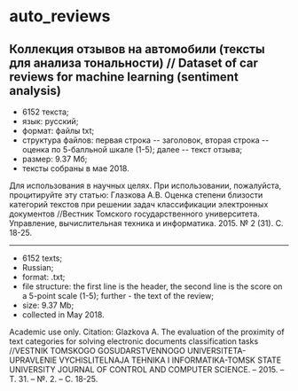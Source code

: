 # auto_reviews
Коллекция отзывов на автомобили (тексты для анализа тональности) // Dataset of car reviews for machine learning (sentiment analysis)
-----------------------------------------------------------------

- 6152 текста;
- язык: русский;
- формат: файлы txt;
- структура файлов: первая строка -- заголовок, вторая строка -- оценка по 5-балльной шкале (1-5); далее -- текст отзыва;
- размер: 9.37 Мб;
- тексты собраны в мае 2018.

Для использования в научных целях. При использовании, пожалуйста, процитируйте эту статью: Глазкова А.В. Оценка степени близости категорий текстов при решении задач классификации электронных документов //Вестник Томского государственного университета. Управление, вычислительная техника и информатика. 2015. № 2 (31). С. 18-25. 

------------------------------------------------------------------

- 6152 texts;
- Russian;
- format: .txt;
- file structure: the first line is the header, the second line is the score on a 5-point scale (1-5); further - the text of the review;
- size: 9.37 Mb;
- collected in May 2018.



Academic use only. Citation: Glazkova A. The evaluation of the proximity of text categories for solving electronic documents classification tasks //VESTNIK TOMSKOGO GOSUDARSTVENNOGO UNIVERSITETA-UPRAVLENIE VYCHISLITELNAJA TEHNIKA I INFORMATIKA-TOMSK STATE UNIVERSITY JOURNAL OF CONTROL AND COMPUTER SCIENCE. – 2015. – Т. 31. – №. 2. – С. 18-25.
